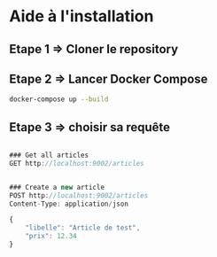 # Aide à l'installation

## Etape 1 => Cloner le repository

## Etape 2 => Lancer Docker Compose

```bash
docker-compose up --build
```

## Etape 3 => choisir sa requête

```javascript

### Get all articles
GET http://localhost:9002/articles


### Create a new article
POST http://localhost:9002/articles
Content-Type: application/json

{
    "libelle": "Article de test",
    "prix": 12.34
}

```
